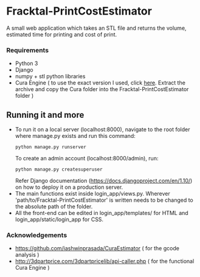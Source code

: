 # Fracktal-PrintCostEstimator

A small web application which takes an STL file and returns the volume, estimated time for printing and cost of print.
### Requirements
- Python 3
- Django
- numpy + stl python libraries
- Cura Engine ( to use the exact version I used, click [here](http://3dpartprice.com/3dpartpricelib/3dpartpricelib-0.1.4.zip). Extract the archive and copy the Cura folder into the Fracktal-PrintCostEstimator folder )
## Running it and more
* To run it on a local server (localhost:8000), navigate to the root folder where manage.py exists and run this command:
  ```
  python manage.py runserver
  ```
  To create an admin account (localhost:8000/admin), run:
  ```
  python manage.py createsuperuser
  ```
  Refer Django documentation (https://docs.djangoproject.com/en/1.10/) on how to deploy it on a production server.
* The main functions exist inside login_app/views.py. Wherever 'path/to/Fracktal-PrintCostEstimator' is written needs to be changed to the   absolute path of the folder.
* All the front-end can be edited in login_app/templates/ for HTML and login_app/static/login_app for CSS.
### Acknowledgements
- https://github.com/iashwinprasada/CuraEstimator ( for the gcode analysis )
- http://3dpartprice.com/3dpartpricelib/api-caller.php ( for the functional Cura Engine )
